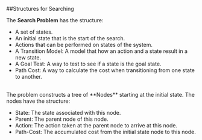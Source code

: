 ##Structures for Searching

The **Search Problem** has the structure:

- A set of states.
- An initial state that is the start of the search.
- Actions that can be performed on states of the system.
- A Transition Model: A model that how an action and a state result in a new state.
- A Goal Test:  A way to test to see if a state is the goal state.
- Path Cost:  A way to calculate the cost when transitioning from one state to another.


<br>
The problem constructs a tree of **Nodes** starting at the initial state.  The nodes have the structure:

- State:  The state associated with this node.
- Parent: The parent node of this node.
- Action: The action taken at the parent node to arrive at this node.
- Path-Cost: The accumulated cost from the initial state node to this node.